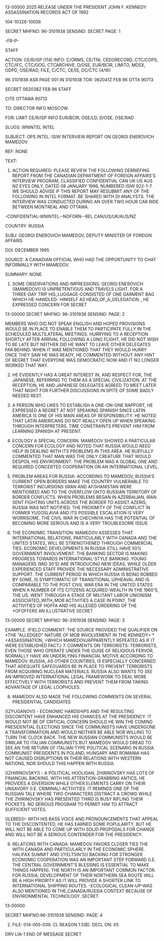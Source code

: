 13-00000 2025 RELEASE UNDER THE PRESIDENT JOHN F. KENNEDY ASSASSINATION RECORDS ACT OF 1992

104-10326-10056

SECRET
MHFNO: 96-3101938
SENSIND:
SECRET
PAGE: 1

-FR-P-

STAFF

ACTION: CE/R/ISP (114) INFO: C/ORMS, CE/TNI, CEDORECORD, CTC/COPS, CTC/IFC,
CTC/OOG, CTCARCHIVE, D/OSE, EUR/BCIR, LIMITO, MDSX, ODPD, OSE/RAD, FILE,
C/CTC, CE/IS, DC/CTC (4/W)

96 3101938 ASR PAGE 001 IN 3101938
TOR: 062041Z FEB 96 OTTA 90713

SECRET 062038Z FEB 96 STAFF

CITE OTTAWA 90713

TO: DIRECTOR INFO MOSCOW.

FOR: LIMIT CE/R/ISP INFO EUR/BCIR, OSE/LD, D/OSE, OSE/RAD

SLUGS: WNINTEL INTEL

SUBJECT: OPS INTEL: ISIW INTERVIEW REPORT ON GEORGI ENEROVICH
MAMEDOV

REF: NONE

TEXT:

1. ACTION REQUIRED: PLEASE REVIEW THE FOLLOWING DEBRIEFING
REPORT FROM THE CANADIAN DEPARTMENT OF FOREIGN AFFAIRS'S
INTERVIEW PROGRAM, CLASSIFIED CONFIDENTIAL CAN UK US AUS NZ EYES
ONLY, DATED 08 JANUARY 1996, NUMBERED ISIW 922-1-7. WE SHOULD
ADVISE IF THIS REPORT MAY
RESUBMIT ANY OF THE FOLLOWING IN INTEL FORMAT.
BE SHARED WITH DI ANALYSTS. THE INTERVIEW WAS CONDUCTED DURING
AN OVER TWO HOUR CAR RIDE BETWEEN MONTREAL AND OTTAWA.

-CONFIDENTIAL-WNINTEL--NOFORN--REL CAN/US/UK/AUS/NZ

COUNTRY: RUSSIA

SUBJ: GEORGI ENEROVICH MAMEDOV, DEPUTY MINISTER OF FOREIGN
AFFAIRS

DOI: DECEMBER 1995

SOURCE: A CANADIAN OFFICIAL WHO HAD THE OPPORTUNITY TO CHAT
INFORMALLY WITH MAMEDOV.

SUMMARY: NONE.

1. SOME OBSERVATIONS AND IMPRESSIONS: GEORGI ENEROVICH
((MAMEDOV)) IS UNPRETENTIOUS AND TRAVELS LIGHT. FOR A THREE-DAY
TRIP HIS_LUGGAGE-CONSISTED OF ONE GARMENT BAG WHICH HE-HANDLED-
HIMSELF AS HEAD_OF_A_DELEGATION _ HE EXPRESSED CONCERN FOR
SECRET

13-00000
SECRET
MHFNO: 96-3101938 SENSIND: PAGE: 2

MEMBERS WHO DID NOT SPEAK ENGLISH AND HOPED PROVISIONS WOULD BE
IN PLACE TO ENABLE THEM TO PARTICIPATE FULLY IN THE SCHEDULED
MULTILATERAL MEETINGS. HURRYING TO A RECEPTION SHORTLY AFTER
ARRIVAL FOLLOWING A LONG FLIGHT, HE DID NOT WISH TO BE LATE BUT
NEITHER DID HE WANT TO LEAVE OTHER DELEGATES FAR BEHIND. WHEN
IT WAS MENTIONED THAT THEY WOULD HURRY ONCE THEY SAW HE WAS
READY, HE COMMENTED WITHOUT ANY HINT OF REGRET THAT
EVERYONE WAS DEMOCRATIC NOW AND IT NO LONGER WORKED THAT WAY.

2. HE EVIDENTLY HAS A GREAT INTEREST IN, AND RESPECT
FOR, THE JAPANESE, REFERRING TO THEM AS A SPECIAL CIVILIZATION.
AT THE RECEPTION, HE AND JAPANESE DELEGATES AGREED TO MEET LATER
THAT NIGHT FOR FURTHER DISCUSSIONS IN SPITE OF SOME BADLY NEEDED
REST.

3. A PERSON WHO LIKES TO ESTABLISH A ONE-ON-ONE
RAPPORT, HE EXPRESSED A REGRET AT NOT SPEAKING SPANISH SINCE
LATIN AMERICA IS ONE OF HIS MAIN AREAS OF RESPONSIBILITY. HE
NOTED THAT LATIN AMERICANS DO NOT REALLY OPEN UP WHEN SPEAKING
THROUGH INTERPRETERS. TIME CONSTRAINTS PREVENT HIM FROM
LEARNING SPANISH AT PRESENT.

4. ECOLOGY A SPECIAL CONCERN: MAMEDOV SHOWED A
PARTICULAR CONCERN FOR ECOLOGY AND NOTED THAT RUSSIA WOULD NEED
HELP IN DEALING WITH ITS PROBLEMS IN THIS AREA. HE RUEFULLY
COMMENTED THAT MAN WAS THE ONLY CREATURE THAT WOULD DESPOIL HIS
ENVIRONMENT. THE PROBLEM WAS A GLOBAL ONE AND REQUIRED
CONCERTED COOPERATION ON AN INTERNATIONAL LEVEL.

5. PROBLEM AREAS FOR RUSSIA: ACCORDING TO MAMEDOV,
RUSSIA'S CURRENT OPEN BORDERS MAKE THE COUNTRY VULNERABLE TO
TERRORIST INCURSIONS (IRAN AND AFGHANISTAN WERE MENTIONED) AND
TO THE OVERFLOW ONTO RUSSIAN TERRITORY OF BORDER CONFLICTS.
WHEN PROBLEMS BEGAN IN AZERBAIJAN, IRAN SENT FIGHTING UNITS
ACROSS THE BORDER TO ASSIST AZERIS; RUSSIA WAS NOT NOTIFIED.
THE PROXIMITY OF THE CONFLICT IN FORMER YUGOSLAVIA AND ITS
POSSIBLE ESCALATION IS VERY WORRISOME. THE CIVIL WAR IN
CHECHNYA HAS THE POTENTIAL OF BECOMING MORE SERIOUS AND IS A
VERY TROUBLESOME ISSUE.

6. THE ECONOMIC TRANSITION: MAMEDOV ASSESSES THAT
INTERNATIONAL RELATIONS, PARTICULARLY WITH CANADA AND THE UNITED
STATES, WILL BE STRENGTHENED THROUGH COMMERCIAL TIES.
ECONOMIC
DEVELOPMENTS IN RUSSIA STILL HAVE 50% GOVERNMENT INVOLVEMENT.
THE BANKING SECTOR IS MAKING PROGRESS TOWARDS
INTERNATIONAL-STYLE BANKING. YOUNG MANAGERS (MID 30'S) ARE
INTRODUCING NEW IDEAS, WHILE OLDER EXPERIENCED STAFF PROVIDE THE
NECESSARY ADMINISTRATIVE SUPPORT. THE CURRENT PERIOD IN WHICH
RUSSIA IS BEING ROBBED BY SOME, IS SYMPTOMATIC OF TRANSITIONAL
UPHEAVAL AND IS COMPARABLE TO THE POST CIVIL WAR ERA IN THE
UNITED STATES WHEN A NUMBER OF ITS CITIZENS ACQUIRED-WEALTH
IN THE 1960'S, THE US. WENT THROUGH A STAGE OF MILITANT LABOR
UNIONISM ASSOCIATED_WITH_MOB ACTIVITIES A CASE IN POINT, THE
ACTIVITIES OF HOFFA AND HIS ALLEGED ORDERING OF THE
*<ASSASSINATION>OF<PRESIDENT KENNEDY>OFFERS AN ILLUSTRATIVE
SECRET

13-00000
SECRET
MHFNO: 96-3101938 SENSIND: PAGE: 3

EXAMPLE. (FIELD COMMENT: THE SOURCE PROVIDED THE QUALIFIER ON
*THE "ALLEDGED" NATURE OF MOB INVOLVEMENT IN THE KENNEDY>
*<ASSASSINATION, >WHICH MAMEDOVJAPPARENTLY REPEATED AS IF IT WERE
ESTABLISHED FACT.)
7. COMMENTS ON TERRORISTS: TERRORISTS, EVEN THOSE WHO
OPERATE UNDER THE GUISE OF RELIGIOUS FERVOR, NORMALLY HAVE AN
UNDERLYING FINANCIAL MOTIVE ACCORDING TO MAMEDOV. RUSSIA, AS
OTHER COUNTRIES, IS ESPECIALLY CONCERNED THAT ADEQUATE
SAFEGUARDS BE IN PLACE TO PREVENT TERRORISTS FROM ACQUIRING
NUCLEAR MATERIALS. RUSSIA ALSO WANTS TO SEE AN IMPROVED
INTERNATIONAL LEGAL FRAMEWORK TO DEAL MORE EFFECTIVELY WITH
TERRORISTS AND PREVENT THEM FROM TAKING ADVANTAGE OF LEGAL
LOOPHOLES.

8. MAMEDOV ALSO MADE THE FOLLOWING COMMENTS ON SEVERAL
PRESIDENTIAL CANDIDATES

((ZYUGANOV)) - ECONOMIC HARDSHIPS AND THE RESULTING
DISCONTENT HAVE ENHANCED HIS CHANCES AT THE PRESIDENCY. IT
WOULD NOT BE OF CRITICAL CONCERN SHOULD HE WIN THE COMING
PRESIDENTIAL ELECTIONS SINCE THE COMMUNISTS HAVE UNDERGONE A
TRANSFORMATION AND WOULD NEITHER BE ABLE NOR WILLING TO TURN THE
CLOCK BACK. THE NEW RUSSIAN COMMUNISTS WOULD BE SIMILAR TO
ITALIAN COMMUNISTS BUT MAMEDOV WOULD DREAD TO SEE AN
THE RETURN OF
ITALIAN-TYPE POLITICAL SCENARIO IN RUSSIA.
COMMUNIST PRESIDENTS IN POLAND, HUNGARY AND ROMANIA HAS NOT
CAUSED DISRUPTIONS IN THEIR RELATIONS WITH WESTERN NATIONS, NOR
SHOULD THIS HAPPEN WITH RUSSIA.

((ZHIRINOVSKY)) - A POLITICAL HOOLIGAN, ZHIRINOVSKY HAS
LOTS OF FINANCIAL BACKING. WITH HIS ATTENTION-GRABBING ANTICS,
HE PROVIDES A DIVERSION WHILE OTHER ELEMENTS CARRY ON THEIR
UNSAVORY (I.E. CRIMINAL) ACTIVITIES. IT REMINDS ONE OF THE
RUSSIAN TALE WHERE TWO CHARACTERS DISTRACT A CROWD WHILE THE
ZHIRINOVSKY HAS PRESENTED
THIRD IS BUSY RIFLING THEIR POCKETS.
NO SERIOUS PROGRAM TO PERMIT HIM TO ATTRACT SUFFICIENT VOTES.

((LEBED))- WITH HIS BASS VOICE AND PRONOUNCEMENTS THAT
APPEAL TO THE DISCONTENTED, HE HAS EARNED SOME POPULARITY, BUT
HE WILL NOT BE ABLE TO COME UP WITH SOLID PROPOSALS FOR CHANGE
AND WILL NOT BE A SERIOUS CONTENDER FOR THE PRESIDENCY.

9. RELATIONS WITH CANADA: MAMEDOV FAVORS CLOSER TIES
THE
WITH CANADA AND PARTICULARLY IN THE ECONOMIC SPHERE.
HALIFAX SUMMIT AND ((YELTSIN'S)) BACKING FOR STRONGER ECONOMIC
COOPERATION WAS AN IMPORTANT STEP FORWARD (I.E. THE CENTRAL
GOVERNMENT'S BLESSING IS ESSENTIAL TO MAKE THINGS HAPPEN). THE
NORTH IS AN IMPORTANT COMMON FACTOR. FOR RUSSIA, DEVELOPMENT OF
THEIR NORTHERN SEA ROUTE WILL BE A HIGH PRIORITY AS IT WILL
PROVIDE A SHORTER LINK TO INTERNATIONAL SHIPPING ROUTES.
-ECOLOGICAL CLEAN-UP-WAS ALSO MENTIONED IN THE_CANADA/RUSSIA
CONTEXT BECAUSE OF ENVIRONMENTAL TECHNOLOGY.
SECRET

13-00000

SECRET
MHFNO:96-3101938 SENSIND: PAGE: 4

2. FILE: 014-005-039. CL REASON 1.5(B). DECL ON: X5

DRV LIA-1
END OF MESSAGE
SECRET
